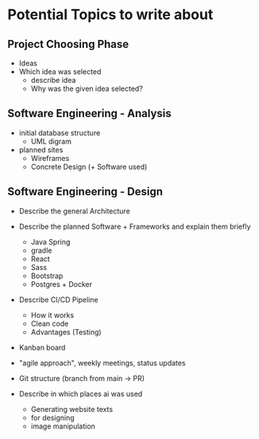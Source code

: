 # Potential Topics to write about

## Project Choosing Phase

-   Ideas
-   Which idea was selected
    -   describe idea
    -   Why was the given idea selected?

## Software Engineering - Analysis

-   initial database structure
    -   UML digram
-   planned sites
    -   Wireframes
    -   Concrete Design (+ Software used)

## Software Engineering - Design

-   Describe the general Architecture

-   Describe the planned Software + Frameworks and explain them briefly

    -   Java Spring
    -   gradle
    -   React
    -   Sass
    -   Bootstrap
    -   Postgres + Docker

-   Describe CI/CD Pipeline

    -   How it works
    -   Clean code
    -   Advantages (Testing)

-   Kanban board
-   "agile approach", weekly meetings, status updates

-   Git structure (branch from main -> PR)

-   Describe in which places ai was used
    -   Generating website texts
    -   for designing
    -   image manipulation
